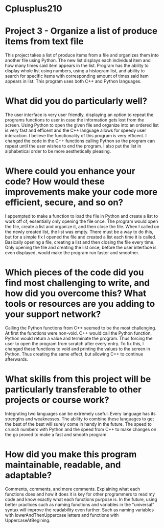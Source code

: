 # Cplusplus210

# Project 3 - Organize a list of produce items from text file
  This project takes a list of produce items from a file and organizes them into another file using Python. The new list
  displays each individual item and how many times said item appears in the list. Program has the ability to display 
  whole list using numbers, using a histogram list, and ability to search for specific items with corresponding amount 
  of times said item appears in list. This program uses both C++ and Python languages. 
  
# What did you do particularly well?
  The user interface is very user friendly, displaying an option to repeat the programs functions to user in case the 
  information gets lost from the screen. Using Python to open the given file and organize into an ordered list is very 
  fast and efficent and the C++ language allows for speedy user interaction. I believe the functionality of this program
  is very efficent. I changed the code in the C++ functions calling Python so the program can repeat until the user 
  wishes to end the program. I also put the list in alphabetical order to be more aesthetically pleasing.
  
# Where could you enhance your code? How would these improvements make your code more efficient, secure, and so on?
  I appempted to make a function to load the file in Python and create a list to work off of, essentially only opening 
  the file once. The program would open the file, create a list and organize it, and then close the file. When I called
  on the newly created list, the list was empty. There must be a way to do this, but for a simple fix I opened the file
  and created a list each time it is called. Basically opening a file, creating a list and then closing the file every 
  time. Only opening the file and creating the list once, before the user interface is even displayed, would make the 
  program run faster and smoother. 
  
# Which pieces of the code did you find most challenging to write, and how did you overcome this? What tools or resources are you adding to your support network?
  Calling the Python functions from C++ seemed to be the most challenging. At first the functions were non-void. C++
  would call the Python function, Python would return a value and terminate the program. Thus forcing the user to open
  the program from scratch after every entry. To fix this, I changed these functions to void and printing the values to
  the screen in Python. Thus creating the same effect, but allowing C++ to continue afterwards. 

# What skills from this project will be particularly transferable to other projects or course work?
  Integrating two languages can be extremely useful. Every language has its strengths and weaknesses. The ability to
  combine these languages to get the best of the best will surely come in handy in the future. The speed to crunch
  numbers with Python and the speed from C++ to make changes on the go proved to make a fast and smooth program.
  
# How did you make this program maintainable, readable, and adaptable?
  Comments, comments, and more comments. Explaining what each functions does and how it does it is key for other
  programmers to read my code and know exactly what each functions purpose is. In the future, using better practices
  such as naming functions and variables in the "universal" syntax will improve the readability even further. Such as 
  naming variables with lowerAndThenUppercase letters and functions with UppercaseAtBegining. 



